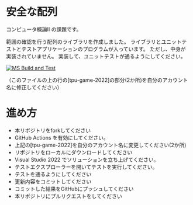 # 安全な配列
コンピュータ概論II の課題です。

範囲の確認を行う配列のライブラリを作成しました。
ライブラリとユニットテストとテストアプリケーションのプログラムが入っています。
ただし、中身が実装されていません。
実装して、ユニットテストが通るようにしてください。

[![MS Build and Test](https://github.com/Nyasa0405/comp2_6_array/actions/workflows/ms_test.yml/badge.svg)](https://github.com/Nyasa0405/comp2_6_array/actions/workflows/ms_test.yml)

（このファイルの上の行の[tpu-game-2022]の部分(2か所)を自分のアカウント名に修正してください）


# 進め方
* 本リポジトリをforkしてください
* GitHub Actions を有効にしてください。
* 上記の[tpu-game-2022]を自分のアカウント名に変更してください(2か所)
* リポジトリをローカルにダウンロードしてください
* Visual Studio 2022 でソリューションを立ち上げてください。
* テストエクスプローラーを開いてテストを実行してください。
* テストを通るようにしてください
* 更新内容をコミットしてください
* コミットした結果をGitHubにプッシュしてください
* 本リポジトリにプルリクエストをしてください

